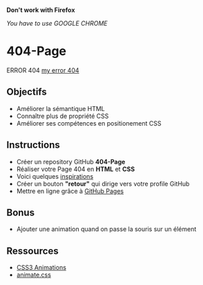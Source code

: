 
**Don't work with Firefox**

*You have to use GOOGLE CHROME*

# 404-Page
ERROR 404 [my error 404](https://diogomamartins.github.io/404-Page/)
## Objectifs

- Améliorer la sémantique HTML
- Connaître plus de propriété CSS
- Améliorer ses compétences en positionement CSS

## Instructions
- Créer un repository GitHub **404-Page**
- Réaliser votre Page 404 en **HTML** et **CSS**
- Voici quelques [inspirations](https://www.google.be/search?q=landing+page&espv=2&source=lnms&tbm=isch&sa=X&sqi=2&ved=0ahUKEwjmvai3v6zTAhVBCSwKHfOIAGMQ_AUIBigB&biw=1250&bih=703#tbm=isch&q=404+page)
- Créer un bouton **"retour"** qui dirige vers votre profile GitHub
- Mettre en ligne grâce à [GitHub Pages](https://help.github.com/articles/configuring-a-publishing-source-for-github-pages/)

## Bonus

- Ajouter une animation quand on passe la souris sur un élément

## Ressources

- [CSS3 Animations](https://www.w3schools.com/css/css3_animations.asp)
- [animate.css](https://daneden.github.io/animate.css/)


